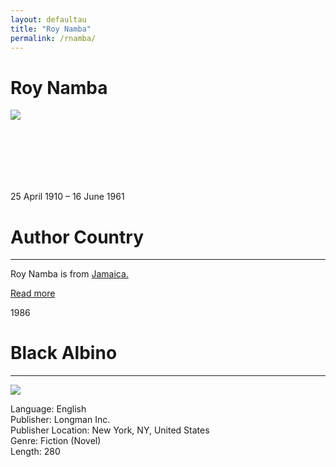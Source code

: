 ```yaml
---
layout: defaultau
title: "Roy Namba"
permalink: /rnamba/
---
```

<!-- partial:index.partial.html -->
<div class="content">
    <h1>Roy Namba</h1>
    <div class="quote">
        <div><img src="http://idata.over-blog.com/0/57/55/67/Album-2/0086-photo-N.Roy.JPG" class="logo"></div>
    </div>
    <div class="timeline">
        <div style="padding-bottom:100px;"></div>
        <div class="block">
            <div class="date right"><p class="right">25 April 1910 – 16 June 1961</p></div>
            <div class="dot"></div>
            <div class="left first">
            <div class="author_country">
                <h1>Author Country</h1><hr>
            <div class="aclocation">   <p>Roy Namba is from <a href="http://localhost:4000/4">Jamaica.</a></p></div>
                <div class="acreadmore">  <a href="https://en.wikipedia.org/wiki/Namba_Roy" target="_blank">Read more</a></div>
            </div>
            </div>
        </div>
        <div class="block">
            <div class="date left"><p class="left">1986</p></div>
            <div class="dot"></div>
            <div class="right">
                <h1>Black Albino</h1><hr>
                <p><img src="https://i.gr-assets.com/images/S/compressed.photo.goodreads.com/books/1267755902l/3073864.jpg"></p>
                <p>
                Language: English<br>
                Publisher: Longman Inc.<br>
                Publisher Location: New York, NY, United States<br>
                Genre: Fiction (Novel)<br>
                Length: 280<br>
                </p>
            </div>
        </div>

</div>
<!-- partial -->
  <script src='https://cdnjs.cloudflare.com/ajax/libs/jquery/3.1.1/jquery.min.js'></script><script  src="assets/js/authorscript.js"></script>           
